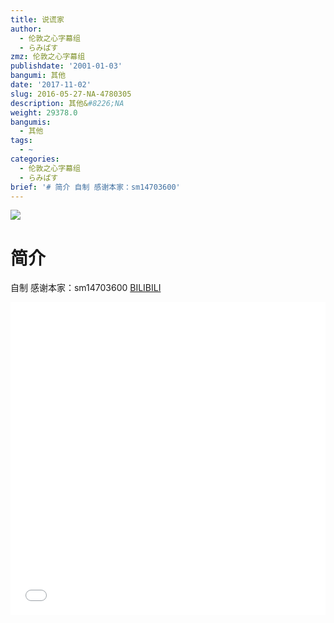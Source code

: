 ```yaml
---
title: 说谎家
author:
  - 伦敦之心字幕组
  - らみぱす
zmz: 伦敦之心字幕组
publishdate: '2001-01-03'
bangumi: 其他
date: '2017-11-02'
slug: 2016-05-27-NA-4780305
description: 其他&#8226;NA
weight: 29378.0
bangumis:
  - 其他
tags:
  - ~
categories:
  - 伦敦之心字幕组
  - らみぱす
brief: '# 简介 自制 感谢本家：sm14703600'
---
```

![](https://i.imgur.com/QbMFDDc.png)
# 简介  
自制 感谢本家：sm14703600 
  [BILIBILI](https://www.bilibili.com/video/av4780305/)

<div class="vcontainer">  <iframe class='video' src="//www.bilibili.com/blackboard/player.html?aid=4780305" width="100%" height="500" frameborder="0" allowfullscreen="allowfullscreen"></iframe></div>

